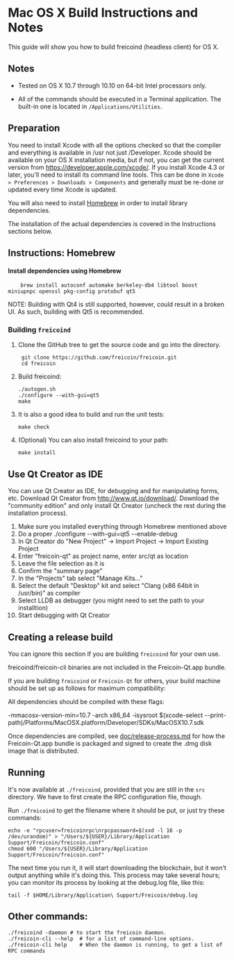 Mac OS X Build Instructions and Notes
====================================
This guide will show you how to build freicoind (headless client) for OS X.

Notes
-----

* Tested on OS X 10.7 through 10.10 on 64-bit Intel processors only.

* All of the commands should be executed in a Terminal application. The
built-in one is located in `/Applications/Utilities`.

Preparation
-----------

You need to install Xcode with all the options checked so that the compiler
and everything is available in /usr not just /Developer. Xcode should be
available on your OS X installation media, but if not, you can get the
current version from https://developer.apple.com/xcode/. If you install
Xcode 4.3 or later, you'll need to install its command line tools. This can
be done in `Xcode > Preferences > Downloads > Components` and generally must
be re-done or updated every time Xcode is updated.

You will also need to install [Homebrew](http://brew.sh) in order to install library
dependencies.

The installation of the actual dependencies is covered in the Instructions
sections below.

Instructions: Homebrew
----------------------

#### Install dependencies using Homebrew

        brew install autoconf automake berkeley-db4 libtool boost miniupnpc openssl pkg-config protobuf qt5

NOTE: Building with Qt4 is still supported, however, could result in a broken UI. As such, building with Qt5 is recommended.

### Building `freicoind`

1. Clone the GitHub tree to get the source code and go into the directory.

        git clone https://github.com/freicoin/freicoin.git
        cd freicoin

2.  Build freicoind:

        ./autogen.sh
        ./configure --with-gui=qt5
        make

3.  It is also a good idea to build and run the unit tests:

        make check

4.  (Optional) You can also install freicoind to your path:

        make install

Use Qt Creator as IDE
------------------------
You can use Qt Creator as IDE, for debugging and for manipulating forms, etc.
Download Qt Creator from http://www.qt.io/download/. Download the "community edition" and only install Qt Creator (uncheck the rest during the installation process).

1. Make sure you installed everything through Homebrew mentioned above
2. Do a proper ./configure --with-gui=qt5 --enable-debug
3. In Qt Creator do "New Project" -> Import Project -> Import Existing Project
4. Enter "freicoin-qt" as project name, enter src/qt as location
5. Leave the file selection as it is
6. Confirm the "summary page"
7. In the "Projects" tab select "Manage Kits..."
8. Select the default "Desktop" kit and select "Clang (x86 64bit in /usr/bin)" as compiler
9. Select LLDB as debugger (you might need to set the path to your installtion)
10. Start debugging with Qt Creator

Creating a release build
------------------------
You can ignore this section if you are building `freicoind` for your own use.

freicoind/freicoin-cli binaries are not included in the Freicoin-Qt.app bundle.

If you are building `freicoind` or `Freicoin-Qt` for others, your build machine should be set up
as follows for maximum compatibility:

All dependencies should be compiled with these flags:

 -mmacosx-version-min=10.7
 -arch x86_64
 -isysroot $(xcode-select --print-path)/Platforms/MacOSX.platform/Developer/SDKs/MacOSX10.7.sdk

Once dependencies are compiled, see [doc/release-process.md](release-process.md) for how the Freicoin-Qt.app
bundle is packaged and signed to create the .dmg disk image that is distributed.

Running
-------

It's now available at `./freicoind`, provided that you are still in the `src`
directory. We have to first create the RPC configuration file, though.

Run `./freicoind` to get the filename where it should be put, or just try these
commands:

    echo -e "rpcuser=freicoinrpc\nrpcpassword=$(xxd -l 16 -p /dev/urandom)" > "/Users/${USER}/Library/Application Support/Freicoin/freicoin.conf"
    chmod 600 "/Users/${USER}/Library/Application Support/Freicoin/freicoin.conf"

The next time you run it, it will start downloading the blockchain, but it won't
output anything while it's doing this. This process may take several hours;
you can monitor its process by looking at the debug.log file, like this:

    tail -f $HOME/Library/Application\ Support/Freicoin/debug.log

Other commands:
-------

    ./freicoind -daemon # to start the freicoin daemon.
    ./freicoin-cli --help  # for a list of command-line options.
    ./freicoin-cli help    # When the daemon is running, to get a list of RPC commands
